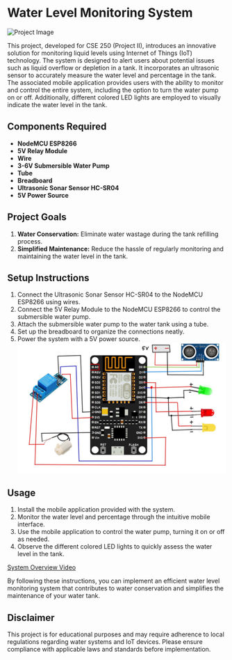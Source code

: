 # Water Level Monitoring System

![Project Image](link_to_project_image)

This project, developed for CSE 250 (Project II), introduces an innovative solution for monitoring liquid levels using Internet of Things (IoT) technology. The system is designed to alert users about potential issues such as liquid overflow or depletion in a tank. It incorporates an ultrasonic sensor to accurately measure the water level and percentage in the tank. The associated mobile application provides users with the ability to monitor and control the entire system, including the option to turn the water pump on or off. Additionally, different colored LED lights are employed to visually indicate the water level in the tank.

## Components Required

- **NodeMCU ESP8266**
- **5V Relay Module**
- **Wire**
- **3-6V Submersible Water Pump**
- **Tube**
- **Breadboard**
- **Ultrasonic Sonar Sensor HC-SR04**
- **5V Power Source**

## Project Goals

1. **Water Conservation:** Eliminate water wastage during the tank refilling process.
2. **Simplified Maintenance:** Reduce the hassle of regularly monitoring and maintaining the water level in the tank.

## Setup Instructions

1. Connect the Ultrasonic Sonar Sensor HC-SR04 to the NodeMCU ESP8266 using wires.
2. Connect the 5V Relay Module to the NodeMCU ESP8266 to control the submersible water pump.
3. Attach the submersible water pump to the water tank using a tube.
4. Set up the breadboard to organize the connections neatly.
5. Power the system with a 5V power source.
   ![System Overview](setup.jpg)

## Usage

1. Install the mobile application provided with the system.
2. Monitor the water level and percentage through the intuitive mobile interface.
3. Use the mobile application to control the water pump, turning it on or off as needed.
4. Observe the different colored LED lights to quickly assess the water level in the tank.

[System Overview Video]([https://www.youtube.com/watch?v=MBsSpQnaFzg](https://youtu.be/wzdb5dMC9Hk))

By following these instructions, you can implement an efficient water level monitoring system that contributes to water conservation and simplifies the maintenance of your water tank.

## Disclaimer

This project is for educational purposes and may require adherence to local regulations regarding water systems and IoT devices. Please ensure compliance with applicable laws and standards before implementation.

